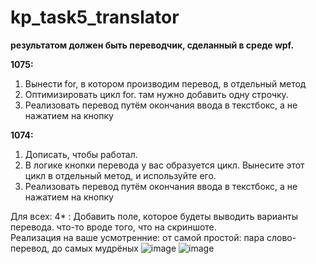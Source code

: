 # kp_task5_translator
**результатом должен быть переводчик, сделанный в среде wpf.**  
  
**1075:**
1. Вынести for, в котором производим перевод, в отдельный метод  
2. Оптимизировать цикл for. там нужно добавить одну строчку.   
3. Реализовать перевод путём окончания ввода в текстбокс, а не нажатием на кнопку  
   
**1074:**
1. Дописать, чтобы работал.
2. В логике кнопки перевода у вас образуется цикл. Вынесите этот цикл в отдельный метод, и используйте его.
3. Реализовать перевод путём окончания ввода в текстбокс, а не нажатием на кнопку  
  
Для всех:
4* : Добавить поле, которое будеты выводить варианты перевода. что-то вроде того, что на скриншоте.  
Реализация на ваше усмотренние: от самой простой: пара слово-перевод, до самых мудрёных
![image](https://user-images.githubusercontent.com/59483935/227721322-8dd1d2c4-c8da-4d08-b2bb-a2ca4e7125c8.png)
![image](https://user-images.githubusercontent.com/59483935/227721611-6dfed9d3-fbfc-4374-ba5b-a34cb304495e.png)

